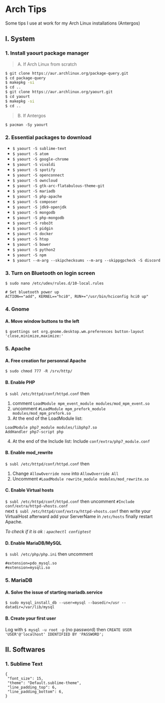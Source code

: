 # Arch Tips
Some tips I use at work for my Arch Linux installations (Antergos)

## I. System
### 1. Install yaourt package manager

> A. If Arch Linux from scratch
``` bash
$ git clone https://aur.archlinux.org/package-query.git
$ cd package-query
$ makepkg -si
$ cd ..
$ git clone https://aur.archlinux.org/yaourt.git
$ cd yaourt
$ makepkg -si
$ cd ..
```
> B. If Antergos

`$ pacman -Sy yaourt`

### 2. Essential packages to download
- `$ yaourt -S sublime-text`
- `$ yaourt -S atom`
- `$ yaourt -S google-chrome`
- `$ yaourt -S vivaldi`
- `$ yaourt -S spotify`
- `$ yaourt -S openconnect`
- `$ yaourt -S owncloud`
- `$ yaourt -S gtk-arc-flatabulous-theme-git`
- `$ yaourt -S mariadb`
- `$ yaourt -S php-apache`
- `$ yaourt -S composer`
- `$ yaourt -S jdk9-openjdk`
- `$ yaourt -S mongodb`
- `$ yaourt -S php-mongodb`
- `$ yaourt -S robo3t`
- `$ yaourt -S pidgin`
- `$ yaourt -S docker`
- `$ yaourt -S htop`
- `$ yaourt -S bower`
- `$ yaourt -S python2`
- `$ yaourt -S npm`
- `$ yaourt --m-arg --skipchecksums --m-arg --skippgpcheck -S discord`


### 3. Turn on Bluetooth on login screen
```
$ sudo nano /etc/udev/rules.d/10-local.rules

# Set bluetooth power up
ACTION=="add", KERNEL=="hci0", RUN+="/usr/bin/hciconfig hci0 up"
```

### 4. Gnome
#### A. Move window buttons to the left
`$ gsettings set org.gnome.desktop.wm.preferences button-layout 'close,minimize,maximize:'`

### 5. Apache
#### A. Free creation for personnal Apache 
`$ sudo chmod 777 -R /srv/http/`
#### B. Enable PHP
`$ subl /etc/httpd/conf/httpd.conf` then <br>
1. comment `LoadModule mpm_event_module modules/mod_mpm_event.so` <br>
2. uncomment `#LoadModule mpm_prefork_module modules/mod_mpm_prefork.so` <br>
3. At the end of the LoadModule list:
```
LoadModule php7_module modules/libphp7.so
AddHandler php7-script php
```
4. At the end of the Include list:
Include `conf/extra/php7_module.conf`

#### B. Enable mod_rewrite
`$ subl /etc/httpd/conf/httpd.conf` then <br>
1. Change `AllowOverride none` into `AllowOverride All`
2. Uncomment `#LoadModule rewrite_module modules/mod_rewrite.so`

#### C. Enable Virtual hosts
`$ subl /etc/httpd/conf/httpd.conf` then uncomment `#Include conf/extra/httpd-vhosts.conf` <br>
 next `$ subl /etc/httpd/conf/extra/httpd-vhosts.conf` then  write your VirtualHost afterward add your ServerName in `/etc/hosts`  finally restart Apache.


_To check if it is ok : `apachectl configtest`_

#### D. Enable MariaDB/MySQL
`$ subl /etc/php/php.ini` then uncomment
```
#extension=pdo_mysql.so
#extension=mysqli.so
```

### 5. MariaDB
#### A. Solve the issue of starting mariadb.service
`$ sudo mysql_install_db --user=mysql --basedir=/usr --datadir=/var/lib/mysql`

#### B. Create your first user

Log with `$ mysql -u root -p` (no password) then `CREATE USER 'USER'@'localhost' IDENTIFIED BY 'PASSWORD';`


## II. Softwares
### 1. Sublime Text
```
{
 "font_size": 15,
 "theme": "Default.sublime-theme",
 "line_padding_top": 6,
 "line_padding_bottom": 6,
}
```
